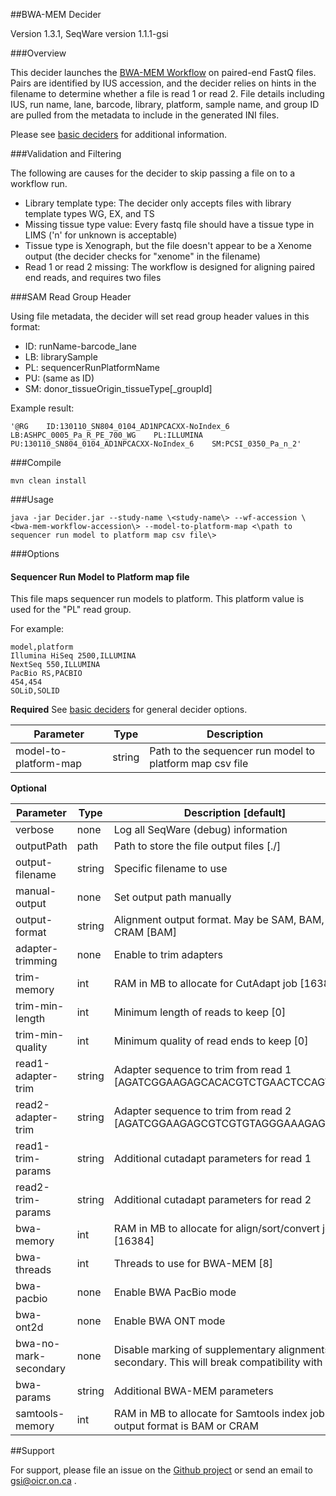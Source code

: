 ##BWA-MEM Decider

Version 1.3.1, SeqWare version 1.1.1-gsi

###Overview

This decider launches the [BWA-MEM Workflow](../workflow-bwa-mem) on paired-end FastQ files. Pairs are identified by IUS accession, and the decider relies on hints in the filename to determine whether a file is read 1 or read 2. File details including IUS, run name, lane, barcode, library, platform, sample name, and group ID are pulled from the metadata to include in the generated INI files.

Please see [basic deciders](https://seqware.github.io/docs/6-pipeline/basic_deciders) for additional information.

###Validation and Filtering

The following are causes for the decider to skip passing a file on to a workflow run.
* Library template type: The decider only accepts files with library template types WG, EX, and TS
* Missing tissue type value: Every fastq file should have a tissue type in LIMS \('n' for unknown is acceptable\)
* Tissue type is Xenograph, but the file doesn't appear to be a Xenome output \(the decider checks for "xenome" in the filename\)
* Read 1 or read 2 missing: The workflow is designed for aligning paired end reads, and requires two files

###SAM Read Group Header

Using file metadata, the decider will set read group header values in this format:
* ID: runName-barcode_lane
* LB: librarySample
* PL: sequencerRunPlatformName
* PU: \(same as ID\)
* SM: donor_tissueOrigin_tissueType\[_groupId\]

Example result:

```
'@RG    ID:130110_SN804_0104_AD1NPCACXX-NoIndex_6    LB:ASHPC_0005_Pa_R_PE_700_WG    PL:ILLUMINA    PU:130110_SN804_0104_AD1NPCACXX-NoIndex_6    SM:PCSI_0350_Pa_n_2'
```

###Compile

```
mvn clean install
```

###Usage
```
java -jar Decider.jar --study-name \<study-name\> --wf-accession \<bwa-mem-workflow-accession\> --model-to-platform-map <\path to sequencer run model to platform map csv file\>
```

###Options

#### Sequencer Run Model to Platform map file
This file maps sequencer run models to platform. This platform value is used for the "PL" read group.

For example:
```
model,platform
Illumina HiSeq 2500,ILLUMINA
NextSeq 550,ILLUMINA
PacBio RS,PACBIO
454,454
SOLiD,SOLID
```

**Required**
See [basic deciders](https://seqware.github.io/docs/6-pipeline/basic_deciders) for general decider options.

Parameter | Type | Description
----------|------|-------------
model-to-platform-map | string | Path to the sequencer run model to platform map csv file 

**Optional**

Parameter | Type | Description \[default\]
----------|------|-------------
verbose | none | Log all SeqWare (debug) information
outputPath | path | Path to store the file output files \[./\]
output-filename | string | Specific filename to use
manual-output | none | Set output path manually
output-format | string | Alignment output format. May be SAM, BAM, or CRAM \[BAM\]
adapter-trimming | none | Enable to trim adapters
trim-memory | int | RAM in MB to allocate for CutAdapt job \[16384\]
trim-min-length | int | Minimum length of reads to keep \[0\]
trim-min-quality | int | Minimum quality of read ends to keep \[0\]
read1-adapter-trim | string | Adapter sequence to trim from read 1 \[AGATCGGAAGAGCACACGTCTGAACTCCAGTCAC\]
read2-adapter-trim | string | Adapter sequence to trim from read 2 \[AGATCGGAAGAGCGTCGTGTAGGGAAAGAGTGT\]
read1-trim-params | string | Additional cutadapt parameters for read 1
read2-trim-params | string | Additional cutadapt parameters for read 2
bwa-memory | int | RAM in MB to allocate for align/sort/convert job \[16384\]
bwa-threads | int | Threads to use for BWA-MEM \[8\]
bwa-pacbio | none | Enable BWA PacBio mode
bwa-ont2d | none | Enable BWA ONT mode
bwa-no-mark-secondary | none | Disable marking of supplementary alignments as secondary. This will break compatibility with Picard
bwa-params | string | Additional BWA-MEM parameters
samtools-memory | int | RAM in MB to allocate for Samtools index job if output format is BAM or CRAM

##Support

For support, please file an issue on the [Github project](https://github.com/oicr-gsi) or send an email to gsi@oicr.on.ca .
